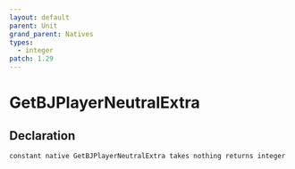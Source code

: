 ```yaml
---
layout: default
parent: Unit
grand_parent: Natives
types:
  - integer
patch: 1.29
---
```


# GetBJPlayerNeutralExtra

## Declaration

```
constant native GetBJPlayerNeutralExtra takes nothing returns integer
```
